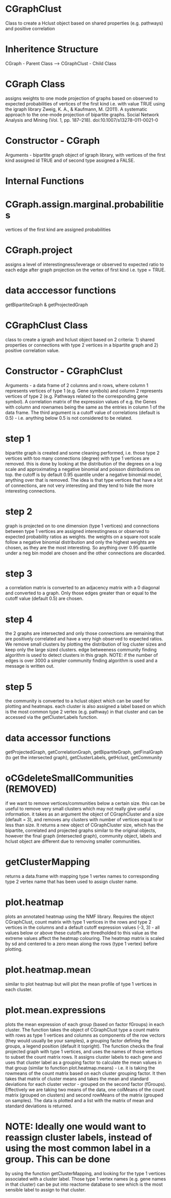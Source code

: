# CGraphClust
Class to create a Hclust object based on shared properties (e.g. pathways) and positive correlation

# Inheritence Structure
CGraph - Parent Class --> CGraphClust - Child Class

# CGraph Class
assigns weights to one mode projection of graphs based on observed to expected probabilities of vertices of the first kind
i.e. with value TRUE using the igraph library
Zweig, K. A., & Kaufmann, M. (2011). A systematic approach to the one-mode projection of bipartite graphs. 
Social Network Analysis and Mining (Vol. 1, pp. 187–218). doi:10.1007/s13278-011-0021-0

# Constructor - CGraph 
Arguments - bipartite graph object of igraph library, with vertices of the first kind assigned id TRUE and of second type
assigned a FALSE. 
# Internal Functions
# CGraph.assign.marginal.probabilities
vertices of the first kind are assigned probabilities
# CGraph.project
assigns a level of interestingness/leverage or observed to expected ratio to each edge after graph projection on the vertex of first kind i.e. type = TRUE.

# data acccessor functions
getBipartiteGraph & getProjectedGraph

# CGraphClust Class
class to create a igraph and hclust object based on 2 criteria: 1) shared properties or connections with type 2 vertices in a bipartite graph and 2) positive correlation value.

# Constructor - CGraphClust
Arguments - a data frame of 2 columns and n rows, where column 1 represents vertices of type 1 (e.g. Gene symbols) and column 2
represents vertices of type 2 (e.g. Pathways related to the corresponding gene symbol). A correlation matrix of the expression
values of e.g. the Genes with column and rownames being the same as the entries in column 1 of the data frame. The third argument
is a cutoff value of correlations (default is 0.5) - i.e. anything below 0.5 is not considered to be related. 
# step 1
bipartite graph is created and some cleaning performed, i.e. those type 2 vertices with too many connections (degree) with type 1
vertices are removed. this is done by looking at the distribution of the degrees on a log scale and approximating a negative
binomial and poisson distributions on top. the cutoff is by default 0.95 quantile under a negative binomial model, anything over that
is removed. The idea is that type vertices that have a lot of connections, are not very interesting and they tend to hide the
more interesting connections.
# step 2
graph is projected on to one dimension (type 1 vertices) and connections between type 1 vertices are assigned interestingness or 
observed to expected probability ratios as weights. the weights on a square root scale follow a negative binomial distribution
and only the highest weights are chosen, as they are the most interesting. So anything over 0.95 quantile under a neg bin model
are chosen and the other connections are discarded.
# step 3
a correlation matrix is converted to an adjacency matrix with a 0 diagonal and converted to a graph. Only those edges greater than
or equal to the cutoff value (default 0.5) are chosen.
# step 4
the 2 graphs are intersected and only those connections are remaining that are positively correlated and have a very high observed 
to expected ratios. We remove small clusters by plotting the distribution of log cluster sizes and keep only the large sized clusters.
edge betweeness community finding algorithm is used to detect clusters in this graph. NOTE: if the number of edges is over 3000 a 
simpler community finding algorithm is used and a message is written out.

# step 5
the community is converted to a hclust object which can be used for plotting and heatmaps. each cluster is also assigned a 
label based on which is the most common type 2 vertex (e.g. pathway) in that cluster and can be accessed via the
getClusterLabels function.

# data accessor functions
getProjectedGraph, getCorrelationGraph, getBipartiteGraph, getFinalGraph (to get the intersected graph), 
getClusterLabels, getHclust, getCommunity

# oCGdeleteSmallCommunities (REMOVED)
if we want to remove vertices/communities below a certain size. this can be useful to remove very small clusters which may
not really give useful information. it takes as an argument the object of CGraphCluster and a size (default = 3), and removes
any clusters with number of vertices equal to or less than size. It returns a new object of CGraphCluster size, which has
the bipartite, correlated and projected graphs similar to the original objects, however the final graph (intersected graph),
community object, labels and hclust object are different due to removing smaller communities.

# getClusterMapping
returns a data.frame with mapping type 1 vertex names to corresponding type 2 vertex name that has been used to assign cluster
name.

# plot.heatmap
plots an annotated heatmap using the NMF library. Requires the object CGraphClust, count matrix with type 1 vertices in the 
rows and type 2 vertices in the columns and a default cutoff expression values (-3, 3) - all values below or above these cutoffs
are thredholded to this value as the extreme values affect the heatmap colouring. The heatmap matrix is scaled by sd and centered 
to a zero mean along the rows (type 1 vertex) before plotting.

# plot.heatmap.mean
similar to plot heatmap but will plot the mean profile of type 1 vertices in each cluster. 

# plot.mean.expressions
plots the mean expression of each group (based on factor fGroups) in each cluster. The function takes the object of CGraphClust type
a count matrix with rows as type 1 vertices and columns as components of the row vectors (they would usually be your samples), 
a grouping factor defining the groups, a legend position (default it topright). The function checks the final projected graph with
type 1 vertices, and uses the names of those vertices to subset the count matrix rows. It assigns cluster labels to each gene and 
uses that cluster label as a grouping factor to calculate the mean values in that group (similar to function plot.heatmap.means) - i.e. it is taking the rowmeans of the count matrix based on each cluster grouping factor. It then takes that matrix of cluster means and
takes the mean and standard deviations for each cluster vector - grouped on the second factor (fGroups). Effectively we are taking
two means of the data, one colMeans of the count matrix (grouped on clusters) and second rowMeans of the matrix (grouped on samples).
The data is plotted and a list with the matrix of mean and standard deviations is returned.

# NOTE: Ideally one would want to reassign cluster labels, instead of using the most common label in a group. This can be done
by using the function getClusterMapping, and looking for the type 1 vertices associated with a cluster label. Those type 1 vertex
names (e.g. gene names in that cluster) can be put into reactome database to see which is the most sensible label to assign to that
cluster.
